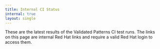 ```yaml
---
title: Internal CI Status
internal: true
layout: single
---
```


These are the latest results of the Validated Patterns CI test runs. The links on this page are internal Red Hat links and require a valid Red Hat login to access them.
